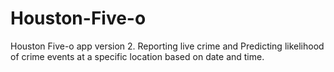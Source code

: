 # Houston-Five-o
Houston Five-o app version 2. Reporting live crime and Predicting likelihood of crime events at a specific location based on date and time.
